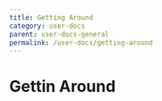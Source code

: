 ```yaml
---
title: Getting Around
category: user-docs
parent: user-docs-general
permalink: /user-docs/getting-around
---
```


# Gettin Around
